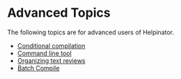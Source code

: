 # Advanced Topics

The following topics are for advanced users of Helpinator.



* [Conditional compilation](conditionalcompilation.md "Conditional compilation")
* [Command line tool](commandlinetool.md "Command line tool")
* [Organizing text reviews](organizingtextreviews.md "Organizing text reviews")
* [Batch Compile](batchcompile.md "Batch Compile")

